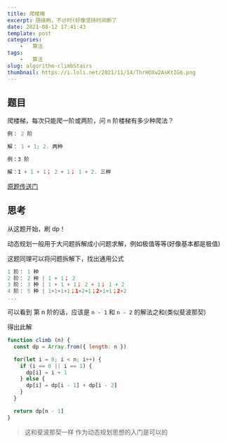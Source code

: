 ```yaml
---
title: 爬楼梯
excerpt: 随缘刷，不计时(好像坚持时间断了
date: 2021-08-12 17:41:43
template: post
categories:
	-	算法
tags: 
	-	算法
slug: algorithm-climbStairs
thumbnail: https://i.loli.net/2021/11/14/ThrHOXw2AsKtIG6.png
---
```


## 题目

爬楼梯，每次只能爬一阶或两阶，问 n 阶楼梯有多少种爬法？

```js
例： 2 阶

解： 1 + 1; 2. 两种

例：3 阶

解：1 + 1 + 1； 2 + 1； 1 + 2. 三种
```

[原题传送门](https://leetcode-cn.com/problems/climbing-stairs/)

## 思考

从这题开始，刷 dp！

动态规划一般用于大问题拆解成小问题求解，例如极值等等(好像基本都是极值)

这题同理可以将问题拆解下，找出通用公式

```js
1 阶： 1 种
2 阶： 2 种 | 1 + 1； 2
3 阶： 3 种 | 1 + 1 + 1； 2 + 1； 1 + 2
4 阶： 5 种 | 1+1+1+1；1+2+1；2+1+1；2+2
...
```

可以看到 第 n 阶的话，应该是 `n - 1` 和 `n - 2` 的解法之和(类似斐波那契)

得出此解

```js
function climb (n) {
  const dp = Array.from({ length: n })

  for(let i = 0; i < n; i++) {
    if (i == 0 || i == 1) {
      dp[i] = i + 1
    } else {
      dp[i] = dp[i - 1] + dp[i - 2]
    }
  }

  return dp[n - 1]
}
```

> 这和斐波那契一样 作为动态规划思想的入门是可以的